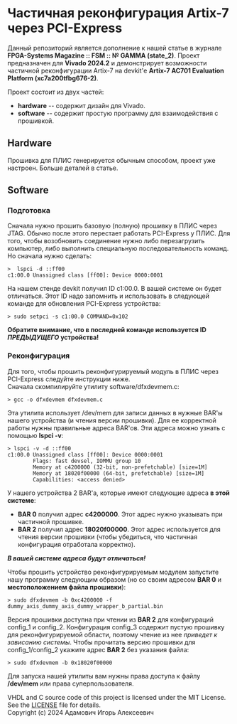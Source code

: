 # Частичная реконфигурация Artix-7 через PCI-Express
Данный репозиторий является дополнение к нашей статье в журнале **FPGA-Systems Magazine :: FSM :: № GAMMA (state_2)**.
Проект предназначен для **Vivado 2024.2** и демонстрирует возможности
частичной реконфигурации Artix-7 на devkit'е **Artix-7 AC701 Evaluation Platform (xc7a200tfbg676-2)**.

Проект состоит из двух частей:
- **hardware** -- содержит дизайн для Vivado.
- **software** -- содержит простую программу для взаимодействия с прошивкой.

## Hardware
Прошивка для ПЛИС генерируется обычным способом, проект уже настроен.
Больше деталей в статье.

## Software
### Подготовка
Сначала нужно прошить базовую (полную) прошивку в ПЛИС через JTAG.
Обычно после этого перестает работать PCI-Express у ПЛИС.
Для того, чтобы возобновить соединение нужно либо перезагрузить компьютер, либо выполнить
специальную последовательность команд.
Но сначала нужно сделать:
```
>  lspci -d ::ff00
c1:00.0 Unassigned class [ff00]: Device 0000:0001
```
На нашем стенде devkit получил ID с1:00.0. В вашей системе он будет отличаться.
Этот ID надо запомнить и использовать в следующей командe для обновления PCI-Express устройства:
```
> sudo setpci -s c1:00.0 COMMAND=0x102
```

**Обратите внимание, что в последней команде используется ID *ПРЕДЫДУЩЕГО* устройства!**

### Реконфигурация
Для того, чтобы прошить реконфигурируемый модуль в ПЛИС через PCI-Express следуйте инструкции ниже.\
Сначала скомпилируйте утилиту software/dfxdevmem.c:
```
> gcc -o dfxdevmem dfxdevmem.c
```

Эта утилита использует /dev/mem для записи данных в нужные BAR'ы нашего устройства (и чтения версии прошивки).
Для ее корректной работы нужны правильные адреса BAR'ов. Эти адреса можно узнать с помощью **lspci -v**:
```
> lspci -v -d ::ff00
c1:00.0 Unassigned class [ff00]: Device 0000:0001
        Flags: fast devsel, IOMMU group 10
        Memory at c4200000 (32-bit, non-prefetchable) [size=1M]
        Memory at 18020f00000 (64-bit, prefetchable) [size=1M]
        Capabilities: <access denied>
```
У нашего устройства 2 BAR'а,  которые имеют следующие адреса **в этой системе**: 
- **BAR 0** получил адрес **c4200000**. Этот адрес нужно указывать при частичной прошивке.
- **BAR 2** получил адрес **18020f00000**. Этот адрес используется для чтения версии прошивки (чтобы убедиться, что частичная конфигурация отработала корректно).
 
 ***В вашей системе адреса будут отличаться!***

Чтобы прошить устройство реконфигурируемым модулем запустите нашу программу следующим образом (но со своим адресом **BAR 0** и **местоположением файла прошивки**):
```
> sudo dfxdevmem -b 0xc4200000 -f dummy_axis_dummy_axis_dummy_wrapper_b_partial.bin
```

Версия прошивки доступна при чтении из **BAR 2** для конфигураций config_1 и config_2. Конфигурация config_3 содержит пустую прошивку для реконфигурируемой области, поэтому чтение из нее *приведет к зависанию системы*.
Чтобы прочитать версию прошивки для config_1/config_2 укажите адрес **BAR 2** без указания файла:
```
> sudo dfxdevmem -b 0x18020f00000
```
Для запуска нашей утилиты вам нужны права доступа к файлу **/dev/mem** или права суперпользователя.

VHDL and C source code of this project is licensed under the MIT License. See the [LICENSE](./LICENSE) file for details.\
Copyright (c) 2024 Адамович Игорь Алексеевич